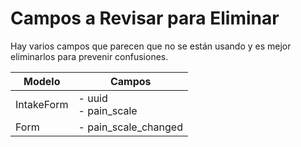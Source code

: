 # Campos a Revisar para Eliminar

Hay varios campos que parecen que no se están usando y es mejor eliminarlos para prevenir confusiones.

| **Modelo** | **Campos**             |
| ---------- | ---------------------- |
| IntakeForm | - uuid<br>- pain_scale |
| Form       | - pain_scale_changed   |


